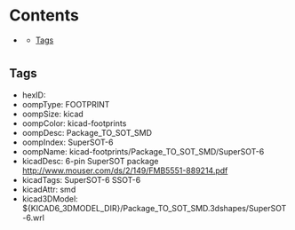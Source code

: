 



Contents
========

* [](#)
	* [Tags](#tags)

# 

## Tags

- hexID: 
- oompType: FOOTPRINT
- oompSize: kicad
- oompColor: kicad-footprints
- oompDesc: Package_TO_SOT_SMD
- oompIndex: SuperSOT-6
- oompName: kicad-footprints/Package_TO_SOT_SMD/SuperSOT-6
- kicadDesc: 6-pin SuperSOT package http://www.mouser.com/ds/2/149/FMB5551-889214.pdf
- kicadTags: SuperSOT-6 SSOT-6
- kicadAttr: smd
- kicad3DModel: ${KICAD6_3DMODEL_DIR}/Package_TO_SOT_SMD.3dshapes/SuperSOT-6.wrl
